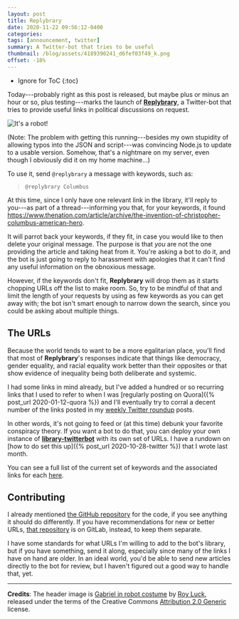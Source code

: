 ```yaml
---
layout: post
title: Replybrary
date: 2020-11-22 09:56:12-0400
categories:
tags: [announcement, twitter]
summary: A Twitter-bot that tries to be useful
thumbnail: /blog/assets/4189390241_d6fef03f49_k.png
offset: -18%
---
```


* Ignore for ToC
{:toc}

Today---probably right as this post is released, but maybe plus or minus an hour or so, plus testing---marks the launch of [**Replybrary**](https://twitter.com/replybrary), a Twitter-bot that tries to provide useful links in political discussions on request.

![It's a robot!](/blog/assets/4189390241_d6fef03f49_k.png "It's a robot!")

(Note:  The problem with getting this running---besides my own stupidity of allowing typos into the JSON and script---was convincing Node.js to update to a usable version.  Somehow, that's a nightmare on my server, even though I obviously did it on my home machine...)

To use it, send `@replybrary` a message with keywords, such as:

 > `@replybrary Columbus`

At this time, since I only have one relevant link in the library, it'll reply to you---as part of a thread---informing you that, for your keywords, it found <https://www.thenation.com/article/archive/the-invention-of-christopher-columbus-american-hero>.

It will parrot back your keywords, if they fit, in case you would like to then delete your original message.  The purpose is that *you* are not the one providing the article and taking heat from it.  You're asking a bot to do it, and the bot is just going to reply to harassment with apologies that it can't find any useful information on the obnoxious message.

However, if the keywords don't fit, **Replybrary** will drop them as it starts chopping URLs off the list to make room.  So, try to be mindful of that and limit the length of your requests by using as few keywords as you can get away with; the bot isn't smart enough to narrow down the search, since you could be asking about multiple things.

## The URLs

Because the world tends to want to be a more egalitarian place, you'll find that most of **Replybrary**'s responses indicate that things like democracy, gender equality, and racial equality work better than their opposites or that show evidence of inequality being both deliberate and systemic.

I had some links in mind already, but I've added a hundred or so recurring links that I used to refer to when I was [regularly posting on Quora]({% post_url 2020-01-12-quora %}) and I'll eventually try to corral a decent number of the links posted in my [weekly Twitter roundup](/blog/tag/linkdump) posts.

In other words, it's not going to feed or (at this time) debunk your favorite conspiracy theory.  If you want a bot to do that, you can deploy your own instance of [**library-twitterbot**](https://github.com/jcolag/library-twtterbot) with its own set of URLs.  I have a rundown on [how to do set this up]({% post_url 2020-10-28-twitter %}) that I wrote last month.

You can see a full list of the current set of keywords and the associated links for each [here](https://john.colagioia.net/replybrary.html).

## Contributing

I already mentioned [the GitHub repository](https://github.com/jcolag/library-twtterbot) for the code, if you see anything it should do differently.  If you have recommendations for new or better URLs, [that repository](https://gitlab.com/jcolag/replybrary-urls) is on GitLab, instead, to keep them separate.

I have some standards for what URLs I'm willing to add to the bot's library, but if you have something, send it along, especially since many of the links I have on hand are older.  In an ideal world, you'd be able to send new articles directly to the bot for review, but I haven't figured out a good way to handle that, yet.

* * *

**Credits**:  The header image is [Gabriel in robot costume](https://www.flickr.com/photos/21550937@N03/4189390241) by [Roy Luck](https://www.flickr.com/photos/royluck/), released under the terms of the Creative Commons [Attribution 2.0 Generic](https://creativecommons.org/licenses/by/2.0/) license.
